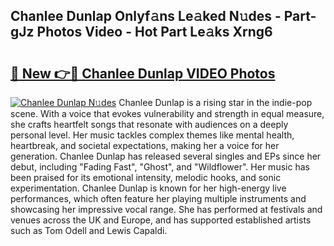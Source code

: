 ## Chanlee Dunlap Onlyf𝚊ns Le𝚊ked N𝚞des - Part-gJz Photos Video - Hot Part Le𝚊ks Xrng6

# <h2><a href="http://ac42486.deff.icu/?id=Chanlee+Dunlap">🔗 New 👉🔴 Chanlee Dunlap VIDEO Photos</a></h2>

[![Chanlee Dunlap N𝚞des](https://i.imgur.com/rIISA9y.gif)](http://ac42486.deff.icu/?id=Chanlee+Dunlap)
Chanlee Dunlap is a rising star in the indie-pop scene. With a voice that evokes vulnerability and strength in equal measure, she crafts heartfelt songs that resonate with audiences on a deeply personal level. Her music tackles complex themes like mental health, heartbreak, and societal expectations, making her a voice for her generation. Chanlee Dunlap has released several singles and EPs since her debut, including "Fading Fast", "Ghost", and "Wildflower". Her music has been praised for its emotional intensity, melodic hooks, and sonic experimentation. Chanlee Dunlap is known for her high-energy live performances, which often feature her playing multiple instruments and showcasing her impressive vocal range. She has performed at festivals and venues across the UK and Europe, and has supported established artists such as Tom Odell and Lewis Capaldi.
